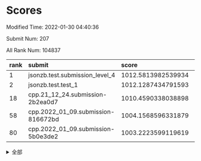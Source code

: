 # Scores

Modified Time: 2022-01-30 04:40:36

Submit Num: 207

All Rank Num: 104837

| rank |               submit               |       score        |       sigma        | pk_num |
| :--- | :--------------------------------- | :----------------- | :----------------- | :----- |
| 1    | jsonzb.test.submission_level_4     | 1012.5813982539934 | 0.7751541895438347 | 2031   |
| 2    | jsonzb.test.test_1                 | 1012.1287434791593 | 0.7868938740843923 | 2026   |
| 18   | cpp.21_12_24.submission-2b2ea0d7   | 1010.4590338038898 | 0.7689457264739369 | 2025   |
| 58   | cpp.2022_01_09.submission-816672bd | 1004.1568596331879 | 0.7043397852264925 | 2028   |
| 80   | cpp.2022_01_09.submission-5b0e3de2 | 1003.2223599119619 | 0.6986850029194376 | 2033   |


<details>
<summary>全部</summary>

| rank |                 submit                 |       score        |       sigma        | pk_num |
| :--- | :------------------------------------- | :----------------- | :----------------- | :----- |
| 1    | jsonzb.test.submission_level_4         | 1012.5813982539934 | 0.7751541895438347 | 2031   |
| 2    | jsonzb.test.test_1                     | 1012.1287434791593 | 0.7868938740843923 | 2026   |
| 3    | gobigger.level_3.submission_level_3_22 | 1011.8778729640478 | 0.7708884312145345 | 2031   |
| 4    | gobigger.level_3.submission_level_3_1  | 1011.8115520173751 | 0.7796094078217818 | 2023   |
| 5    | gobigger.level_3.submission_level_3_49 | 1011.7258623358382 | 0.8062160491880065 | 2025   |
| 6    | gobigger.level_3.submission_level_3_26 | 1011.1869168744772 | 0.7816858036785418 | 2030   |
| 7    | gobigger.level_3.submission_level_3_42 | 1011.1842687158176 | 0.7914061247249085 | 2024   |
| 8    | gobigger.level_3.submission_level_3_6  | 1011.0574584582404 | 0.7609431735074204 | 2028   |
| 9    | gobigger.level_3.submission_level_3_5  | 1010.9586824963558 | 0.7468858878706074 | 2029   |
| 10   | gobigger.level_3.submission_level_3_33 | 1010.800388849262  | 0.766207440292036  | 2024   |
| 11   | gobigger.level_3.submission_level_3_35 | 1010.7792798975132 | 0.7761811303615982 | 2025   |
| 12   | gobigger.level_3.submission_level_3_24 | 1010.7595677261804 | 0.7524385778698417 | 2026   |
| 13   | gobigger.level_3.submission_level_3_41 | 1010.6095009821468 | 0.767620643581466  | 2027   |
| 14   | gobigger.level_3.submission_level_3_0  | 1010.549125960415  | 0.7778199416941343 | 2029   |
| 15   | gobigger.level_3.submission_level_3_31 | 1010.500704936799  | 0.7739267778208891 | 2025   |
| 16   | gobigger.level_3.submission_level_3_48 | 1010.5004150881961 | 0.7686288978017701 | 2026   |
| 17   | gobigger.level_3.submission_level_3_3  | 1010.4889674071155 | 0.7470518058519259 | 2028   |
| 18   | cpp.21_12_24.submission-2b2ea0d7       | 1010.4590338038898 | 0.7689457264739369 | 2025   |
| 19   | gobigger.level_3.submission_level_3_46 | 1010.4374921500124 | 0.7863307100568628 | 2021   |
| 20   | gobigger.level_3.submission_level_3_12 | 1010.3267476348454 | 0.7633615782398491 | 2025   |
| 21   | gobigger.level_3.submission_level_3_18 | 1010.2916261858221 | 0.7547019884334826 | 2030   |
| 22   | gobigger.level_3.submission_level_3_34 | 1010.2101538473381 | 0.7526698337460433 | 2027   |
| 23   | gobigger.level_3.submission_level_3_47 | 1010.1365137080472 | 0.7586903876698279 | 2022   |
| 24   | gobigger.level_3.submission_level_3_45 | 1010.0990528787371 | 0.7443677263572813 | 2027   |
| 25   | gobigger.level_3.submission_level_3_7  | 1010.0136156219645 | 0.7539641117035721 | 2021   |
| 26   | gobigger.level_3.submission_level_3_11 | 1010.0029808716243 | 0.7692756439043293 | 2026   |
| 27   | gobigger.level_3.submission_level_3_28 | 1009.9997874513815 | 0.7404299938773578 | 2030   |
| 28   | gobigger.level_3.submission_level_3_37 | 1009.9497948757912 | 0.7603356188706083 | 2028   |
| 29   | gobigger.level_3.submission_level_3_38 | 1009.8539626707579 | 0.7600097987305614 | 2029   |
| 30   | gobigger.level_3.submission_level_3_27 | 1009.8062217314657 | 0.7621468914361385 | 2022   |
| 31   | gobigger.level_3.submission_level_3_17 | 1009.7980903766736 | 0.7590696833690265 | 2030   |
| 32   | gobigger.level_3.submission_level_3_30 | 1009.7809246480458 | 0.7582934056029583 | 2025   |
| 33   | gobigger.level_3.submission_level_3_21 | 1009.7683148070372 | 0.7589083366177894 | 2026   |
| 34   | gobigger.level_3.submission_level_3_9  | 1009.7262522237294 | 0.7542544049199217 | 2026   |
| 35   | gobigger.level_3.submission_level_3_43 | 1009.7221810223858 | 0.7399258508168061 | 2022   |
| 36   | gobigger.level_3.submission_level_3_39 | 1009.6879899496425 | 0.7787555946232717 | 2027   |
| 37   | gobigger.level_3.submission_level_3_2  | 1009.6175690927661 | 0.7627055044643763 | 2027   |
| 38   | gobigger.level_3.submission_level_3_36 | 1009.563845429389  | 0.7463740323843027 | 2024   |
| 39   | gobigger.level_3.submission_level_3_20 | 1009.5510490285508 | 0.7556581442064217 | 2031   |
| 40   | gobigger.level_3.submission_level_3_10 | 1009.4654225224031 | 0.7785343047652308 | 2024   |
| 41   | gobigger.level_3.submission_level_3_8  | 1009.4078034607774 | 0.7596521670102601 | 2026   |
| 42   | gobigger.level_3.submission_level_3_16 | 1009.3909752361607 | 0.7461129036025212 | 2027   |
| 43   | gobigger.level_3.submission_level_3_23 | 1009.3539478180785 | 0.7310427228189633 | 2033   |
| 44   | gobigger.level_3.submission_level_3_29 | 1009.3198588903512 | 0.7593077502047657 | 2030   |
| 45   | gobigger.level_3.submission_level_3_19 | 1009.2893583896722 | 0.7567038528567264 | 2028   |
| 46   | gobigger.level_3.submission_level_3_32 | 1009.2366824472715 | 0.7574829355541048 | 2022   |
| 47   | gobigger.level_3.submission_level_3_4  | 1009.2200050515507 | 0.7491774300023476 | 2026   |
| 48   | gobigger.level_3.submission_level_3_25 | 1009.1754227379496 | 0.771621141779684  | 2025   |
| 49   | gobigger.level_3.submission_level_3_15 | 1009.1522184843158 | 0.7211428406266144 | 2026   |
| 50   | gobigger.level_3.submission_level_3_44 | 1009.1229088603019 | 0.7496435904031536 | 2026   |
| 51   | gobigger.level_3.submission_level_3_13 | 1008.713456626528  | 0.738444907094723  | 2028   |
| 52   | gobigger.level_3.submission_level_3_14 | 1008.5771744895234 | 0.7848211084364048 | 2025   |
| 53   | gobigger.level_3.submission_level_3_40 | 1008.2161855372975 | 0.7291819951236688 | 2027   |
| 54   | gobigger.level_1.submission_level_1_21 | 1005.0605492322761 | 0.7293912843767534 | 2028   |
| 55   | gobigger.level_1.submission_level_1_49 | 1004.3907103173665 | 0.7162836821452062 | 2022   |
| 56   | gobigger.level_1.submission_level_1_40 | 1004.2511327799727 | 0.7187578276014103 | 2024   |
| 57   | gobigger.level_1.submission_level_1_44 | 1004.2248374941248 | 0.7209453252469555 | 2027   |
| 58   | cpp.2022_01_09.submission-816672bd     | 1004.1568596331879 | 0.7043397852264925 | 2028   |
| 59   | gobigger.level_1.submission_level_1_29 | 1004.1321723829645 | 0.7156983560955508 | 2023   |
| 60   | gobigger.level_1.submission_level_1_20 | 1004.1267517650623 | 0.7166559361086899 | 2027   |
| 61   | gobigger.level_1.submission_level_1_19 | 1004.0486199443636 | 0.7140182527451086 | 2029   |
| 62   | gobigger.level_1.submission_level_1_15 | 1003.9786608746781 | 0.7214865215869422 | 2028   |
| 63   | gobigger.level_1.submission_level_1_22 | 1003.9057446555336 | 0.7212085242903832 | 2029   |
| 64   | gobigger.level_1.submission_level_1_9  | 1003.8891217563769 | 0.7289710615361896 | 2025   |
| 65   | gobigger.level_1.submission_level_1_13 | 1003.8313113497778 | 0.7156253392056513 | 2022   |
| 66   | gobigger.level_1.submission_level_1_14 | 1003.7520875980294 | 0.7137320253923237 | 2028   |
| 67   | gobigger.level_1.submission_level_1_12 | 1003.7184227811114 | 0.7217248923259328 | 2026   |
| 68   | gobigger.level_1.submission_level_1_48 | 1003.692844267586  | 0.7204447969350117 | 2023   |
| 69   | gobigger.level_1.submission_level_1_27 | 1003.5778976936806 | 0.7199921459624974 | 2024   |
| 70   | gobigger.level_1.submission_level_1_23 | 1003.472783911165  | 0.7177456529551791 | 2029   |
| 71   | gobigger.level_1.submission_level_1_18 | 1003.4704730120623 | 0.711200523492776  | 2021   |
| 72   | gobigger.level_1.submission_level_1_34 | 1003.4222034301778 | 0.7100154690397001 | 2023   |
| 73   | gobigger.level_1.submission_level_1_42 | 1003.4059030942869 | 0.7236363504202346 | 2027   |
| 74   | gobigger.level_1.submission_level_1_38 | 1003.3644894588732 | 0.7101902716954409 | 2028   |
| 75   | gobigger.level_1.submission_level_1_39 | 1003.3574271046422 | 0.7198430752346111 | 2025   |
| 76   | gobigger.level_1.submission_level_1_1  | 1003.3433980481364 | 0.7099468349460495 | 2022   |
| 77   | gobigger.level_1.submission_level_1_26 | 1003.3189598212361 | 0.7341501013378104 | 2027   |
| 78   | gobigger.level_1.submission_level_1_35 | 1003.3097947070576 | 0.718100433265658  | 2027   |
| 79   | gobigger.level_1.submission_level_1_36 | 1003.30437810531   | 0.7140713171242742 | 2024   |
| 80   | cpp.2022_01_09.submission-5b0e3de2     | 1003.2223599119619 | 0.6986850029194376 | 2033   |
| 81   | gobigger.level_1.submission_level_1_11 | 1003.2214880352273 | 0.7086456977042799 | 2026   |
| 82   | gobigger.level_1.submission_level_1_32 | 1003.1604330219441 | 0.7182454174229701 | 2024   |
| 83   | gobigger.level_1.submission_level_1_33 | 1003.1459823807361 | 0.7182262383029467 | 2020   |
| 84   | gobigger.level_1.submission_level_1_43 | 1003.0629422181873 | 0.7131175418317118 | 2028   |
| 85   | gobigger.level_1.submission_level_1_17 | 1003.0104192568309 | 0.7225808333853306 | 2029   |
| 86   | gobigger.level_1.submission_level_1_7  | 1002.9739652885369 | 0.7214952720764806 | 2020   |
| 87   | gobigger.level_1.submission_level_1_47 | 1002.8217340034938 | 0.7149782525719962 | 2027   |
| 88   | gobigger.level_1.submission_level_1_16 | 1002.8122353690193 | 0.724209485170708  | 2023   |
| 89   | gobigger.level_1.submission_level_1_5  | 1002.7937743483491 | 0.7117008814111672 | 2027   |
| 90   | gobigger.level_1.submission_level_1_8  | 1002.7480347399049 | 0.7192367559371181 | 2024   |
| 91   | gobigger.level_1.submission_level_1_4  | 1002.7431770315039 | 0.7044838979777958 | 2025   |
| 92   | gobigger.level_1.submission_level_1_25 | 1002.6741895611822 | 0.7049911293738352 | 2023   |
| 93   | gobigger.level_1.submission_level_1_37 | 1002.6581529970742 | 0.7285685222343838 | 2029   |
| 94   | gobigger.level_1.submission_level_1_28 | 1002.6479591705044 | 0.7156106152048886 | 2026   |
| 95   | gobigger.level_1.submission_level_1_24 | 1002.5935256084701 | 0.7132100400402824 | 2026   |
| 96   | gobigger.level_1.submission_level_1_46 | 1002.5858347115653 | 0.711317721462354  | 2025   |
| 97   | gobigger.level_1.submission_level_1_10 | 1002.4317532011472 | 0.7106117961591155 | 2015   |
| 98   | gobigger.level_1.submission_level_1_30 | 1002.398948948803  | 0.7055852161509771 | 2022   |
| 99   | gobigger.level_1.submission_level_1_2  | 1002.3233477816209 | 0.7251211614080078 | 2023   |
| 100  | gobigger.level_1.submission_level_1_6  | 1002.3188903140828 | 0.7127371930589973 | 2024   |
| 101  | gobigger.level_1.submission_level_1_41 | 1002.3059379361626 | 0.7152843586749431 | 2031   |
| 102  | gobigger.level_1.submission_level_1_31 | 1002.2258528483962 | 0.7146532697361184 | 2028   |
| 103  | gobigger.level_1.submission_level_1_45 | 1002.2243393103846 | 0.7125004449184512 | 2026   |
| 104  | gobigger.level_1.submission_level_1_0  | 1001.97371423481   | 0.7001323867623717 | 2026   |
| 105  | gobigger.level_1.submission_level_1_3  | 1001.2519610148843 | 0.7054866389647303 | 2025   |
| 106  | gobigger.random.submission_random_10   | 997.8349379772266  | 0.7072235480808083 | 2031   |
| 107  | gobigger.random.submission_random_15   | 997.6853264462621  | 0.692307403413506  | 2024   |
| 108  | gobigger.random.submission_random_3    | 997.1138226974314  | 0.7133418269443311 | 2023   |
| 109  | gobigger.random.submission_random_19   | 997.0794077012969  | 0.7114236916620044 | 2028   |
| 110  | gobigger.random.submission_random_4    | 996.9557435040294  | 0.7199060682079585 | 2026   |
| 111  | gobigger.random.submission_random_24   | 996.8411710871136  | 0.7072792482544653 | 2025   |
| 112  | gobigger.random.submission_random_34   | 996.8281362299315  | 0.7129676799196975 | 2022   |
| 113  | gobigger.random.submission_random_18   | 996.7788334754345  | 0.7126458401725229 | 2031   |
| 114  | gobigger.random.submission_random_37   | 996.7746818276769  | 0.6995990988208828 | 2026   |
| 115  | gobigger.random.submission_random_25   | 996.5720410088733  | 0.7152134825535699 | 2026   |
| 116  | gobigger.random.submission_random_23   | 996.5182836748234  | 0.7153192686252466 | 2032   |
| 117  | gobigger.random.submission_random_21   | 996.5177980045706  | 0.7040725137145499 | 2028   |
| 118  | gobigger.random.submission_random_5    | 996.5096026641343  | 0.7065727489744151 | 2024   |
| 119  | gobigger.random.submission_random_29   | 996.4925493923762  | 0.7167707920624774 | 2025   |
| 120  | gobigger.random.submission_random_35   | 996.3950593046201  | 0.7062378121802687 | 2026   |
| 121  | gobigger.random.submission_random_38   | 996.2651043449815  | 0.7085138043533694 | 2029   |
| 122  | gobigger.random.submission_random_9    | 996.2564145198259  | 0.7050084821063388 | 2018   |
| 123  | gobigger.random.submission_random_43   | 996.213712433799   | 0.7127283386817919 | 2027   |
| 124  | gobigger.random.submission_random_6    | 996.1635760622305  | 0.7045463987357962 | 2027   |
| 125  | gobigger.random.submission_random_17   | 996.1612184453917  | 0.7017934526109346 | 2023   |
| 126  | gobigger.random.submission_random_40   | 996.1022495835897  | 0.7153197363569068 | 2028   |
| 127  | gobigger.random.submission_random_14   | 996.0665096475576  | 0.7179031942525913 | 2030   |
| 128  | gobigger.random.submission_random_30   | 995.9963433265492  | 0.7053812793166996 | 2023   |
| 129  | gobigger.random.submission_random_26   | 995.9869246934998  | 0.7064748900314134 | 2024   |
| 130  | gobigger.random.submission_random_36   | 995.9746546891322  | 0.7186754799471837 | 2020   |
| 131  | gobigger.random.submission_random_31   | 995.9166878473659  | 0.7103045714892351 | 2026   |
| 132  | gobigger.random.submission_random_44   | 995.8928935303002  | 0.7179525463360293 | 2030   |
| 133  | gobigger.random.submission_random_1    | 995.8649477378364  | 0.7143342443301639 | 2025   |
| 134  | gobigger.random.submission_random_7    | 995.8419436251293  | 0.7185490163150161 | 2026   |
| 135  | gobigger.random.submission_random_8    | 995.7279921721138  | 0.7244829804184958 | 2030   |
| 136  | gobigger.random.submission_random_33   | 995.6810358064317  | 0.7062294925400668 | 2024   |
| 137  | gobigger.random.submission_random_49   | 995.6109829454723  | 0.7154999439817099 | 2027   |
| 138  | gobigger.random.submission_random_27   | 995.5112653824223  | 0.6987011169606638 | 2024   |
| 139  | gobigger.random.submission_random_13   | 995.5087695227202  | 0.7155628683093597 | 2032   |
| 140  | gobigger.random.submission_random_42   | 995.4824630007117  | 0.7238908536642189 | 2020   |
| 141  | gobigger.random.submission_random_47   | 995.4744392929796  | 0.7095504495788213 | 2028   |
| 142  | gobigger.random.submission_random_46   | 995.4647947897256  | 0.7016186098573965 | 2023   |
| 143  | gobigger.random.submission_random_39   | 995.4472600426274  | 0.7034017229924854 | 2020   |
| 144  | gobigger.random.submission_random_45   | 995.41278885415    | 0.7125131020885628 | 2031   |
| 145  | gobigger.random.submission_random_32   | 995.3885791191807  | 0.7112792368260467 | 2027   |
| 146  | gobigger.random.submission_random_22   | 995.2679370457545  | 0.7020340976861651 | 2028   |
| 147  | gobigger.random.submission_random_16   | 995.2068552071737  | 0.7309084383614883 | 2028   |
| 148  | gobigger.random.submission_random_12   | 995.0766928565738  | 0.7129204819563782 | 2027   |
| 149  | gobigger.random.submission_random_28   | 994.937143589036   | 0.7097239138931157 | 2025   |
| 150  | gobigger.random.submission_random_11   | 994.9342681879948  | 0.723829021575451  | 2025   |
| 151  | gobigger.random.submission_random_48   | 994.9233434553269  | 0.7156613664137729 | 2022   |
| 152  | gobigger.random.submission_random_0    | 994.9040896681926  | 0.7316456196282956 | 2024   |
| 153  | gobigger.random.submission_random_2    | 994.8751254781347  | 0.726042885213778  | 2024   |
| 154  | gobigger.random.submission_random_20   | 994.7130736280907  | 0.7364405643744024 | 2026   |
| 155  | gobigger.random.submission_random_41   | 994.6142981796334  | 0.734474265416511  | 2026   |
| 156  | gobigger.level_2.submission_level_2_15 | 994.6091992379305  | 0.7258280511506321 | 2031   |
| 157  | gobigger.level_2.submission_level_2_19 | 993.5278415279319  | 0.7595461911477315 | 2025   |
| 158  | gobigger.level_2.submission_level_2_0  | 993.5151038261266  | 0.7275198053358474 | 2026   |
| 159  | gobigger.level_2.submission_level_2_41 | 993.3853272060627  | 0.7448002941621723 | 2029   |
| 160  | gobigger.level_2.submission_level_2_36 | 993.185262920447   | 0.7289865565307653 | 2029   |
| 161  | gobigger.level_2.submission_level_2_21 | 993.1235636770145  | 0.7226600503490631 | 2021   |
| 162  | gobigger.level_2.submission_level_2_33 | 992.9447876709698  | 0.7322246264468066 | 2028   |
| 163  | gobigger.level_2.submission_level_2_40 | 992.7931229917987  | 0.733193648634087  | 2026   |
| 164  | gobigger.level_2.submission_level_2_29 | 992.7461305890089  | 0.7494659524020815 | 2025   |
| 165  | gobigger.level_2.submission_level_2_43 | 992.6456465549379  | 0.7531738222260679 | 2027   |
| 166  | gobigger.level_2.submission_level_2_8  | 992.6452038796759  | 0.741005980240023  | 2026   |
| 167  | gobigger.level_2.submission_level_2_7  | 992.6311115093743  | 0.7512736600417212 | 2025   |
| 168  | gobigger.level_2.submission_level_2_37 | 992.630015970861   | 0.7250646648189678 | 2031   |
| 169  | gobigger.level_2.submission_level_2_6  | 992.6214924604216  | 0.7595263752194809 | 2021   |
| 170  | gobigger.level_2.submission_level_2_27 | 992.6052097149279  | 0.727021073913117  | 2026   |
| 171  | gobigger.level_2.submission_level_2_25 | 992.4649506564754  | 0.741924406371988  | 2027   |
| 172  | gobigger.level_2.submission_level_2_45 | 992.3642900582158  | 0.7297816793132429 | 2028   |
| 173  | gobigger.level_2.submission_level_2_17 | 992.3475760716761  | 0.7340124851335783 | 2028   |
| 174  | gobigger.level_2.submission_level_2_49 | 992.2161721248976  | 0.7552900652755715 | 2025   |
| 175  | gobigger.level_2.submission_level_2_47 | 992.1799135267956  | 0.7481243274023777 | 2027   |
| 176  | gobigger.level_2.submission_level_2_46 | 992.1441310073633  | 0.7430840179653093 | 2024   |
| 177  | gobigger.level_2.submission_level_2_2  | 992.1353368324393  | 0.7480250546923911 | 2030   |
| 178  | gobigger.level_2.submission_level_2_34 | 992.0870684419239  | 0.7566586283646    | 2029   |
| 179  | gobigger.level_2.submission_level_2_1  | 992.0111630475902  | 0.7539174214449427 | 2029   |
| 180  | gobigger.level_2.submission_level_2_10 | 991.9831869796398  | 0.7434691674859328 | 2022   |
| 181  | gobigger.level_2.submission_level_2_11 | 991.9314220250537  | 0.7347224392372321 | 2023   |
| 182  | gobigger.level_2.submission_level_2_30 | 991.9217664599432  | 0.7532846090464884 | 2025   |
| 183  | gobigger.level_2.submission_level_2_18 | 991.9130337278662  | 0.7299296059442004 | 2020   |
| 184  | gobigger.level_2.submission_level_2_23 | 991.8952195290935  | 0.7415755228333782 | 2028   |
| 185  | gobigger.level_2.submission_level_2_32 | 991.8688277235142  | 0.7616405264155145 | 2024   |
| 186  | gobigger.level_2.submission_level_2_5  | 991.851559152085   | 0.7470096751428338 | 2024   |
| 187  | gobigger.level_2.submission_level_2_44 | 991.8196451169631  | 0.7412468368455094 | 2022   |
| 188  | gobigger.level_2.submission_level_2_42 | 991.7443064447662  | 0.7547240888361039 | 2028   |
| 189  | gobigger.level_2.submission_level_2_12 | 991.7297591752639  | 0.7529235772245544 | 2025   |
| 190  | gobigger.level_2.submission_level_2_24 | 991.7200800218068  | 0.7399853818358207 | 2023   |
| 191  | gobigger.level_2.submission_level_2_22 | 991.713122761351   | 0.7232429823676576 | 2025   |
| 192  | gobigger.level_2.submission_level_2_48 | 991.5997866312559  | 0.7572008844167589 | 2021   |
| 193  | gobigger.level_2.submission_level_2_4  | 991.5230424294245  | 0.7588730540660434 | 2024   |
| 194  | gobigger.level_2.submission_level_2_39 | 991.3300938234526  | 0.769432460793711  | 2028   |
| 195  | gobigger.level_2.submission_level_2_14 | 991.3268717432471  | 0.7531864598379583 | 2027   |
| 196  | gobigger.level_2.submission_level_2_28 | 991.2455165250373  | 0.7642675392486943 | 2031   |
| 197  | gobigger.level_2.submission_level_2_9  | 991.17659841078    | 0.7302795561982331 | 2019   |
| 198  | gobigger.level_2.submission_level_2_20 | 991.0557455498042  | 0.7577622429608075 | 2027   |
| 199  | gobigger.level_2.submission_level_2_35 | 990.9254411155521  | 0.7673557784371655 | 2027   |
| 200  | gobigger.level_2.submission_level_2_13 | 990.8008912616767  | 0.7555214086512994 | 2027   |
| 201  | gobigger.level_2.submission_level_2_3  | 990.7768725176329  | 0.7825004392760088 | 2026   |
| 202  | gobigger.level_2.submission_level_2_38 | 990.7233099475427  | 0.7582023844790622 | 2024   |
| 203  | gobigger.level_2.submission_level_2_31 | 990.7126787818404  | 0.7580369000471611 | 2029   |
| 204  | gobigger.level_2.submission_level_2_26 | 990.2567708780153  | 0.7698328229815712 | 2028   |
| 205  | gobigger.level_2.submission_level_2_16 | 989.9639797067139  | 0.7559700156582412 | 2016   |
| 206  | gobigger.none.submission_none_0        | 977.3223054407432  | 1.4091427414302953 | 2027   |
| 207  | gobigger.none.submission_none_1        | 976.1374558071069  | 1.405591122534316  | 2022   |

</details>